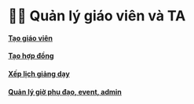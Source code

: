 # 🧑🏫 Quản lý giáo viên và TA

#### [Tạo giáo viên](tao-giao-vien.md)

#### [Tạo hợp đồng](tao-hop-dong.md)

#### [Xếp lịch giảng dạy](xep-lich-giang-day.md)

#### [Quản lý giờ phụ đạo, event, admin](quan-ly-gio-phu-dao-event-admin.md)
